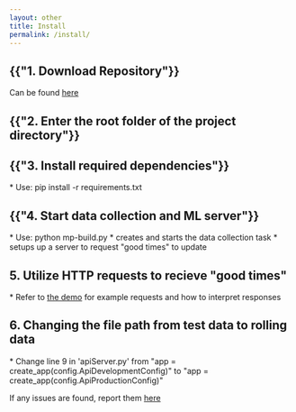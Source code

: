 ```yaml
---
layout: other
title: Install
permalink: /install/
---
```


<h2>{{"1. Download Repository"}}</h2>
<p>Can be found <a href="https://github.com/CPSECapstone/MicroPoly">here</a></p>

<h2>{{"2. Enter the root folder of the project directory"}}</h2>

<h2>{{"3. Install required dependencies"}}</h2>
* Use: pip install -r requirements.txt

<h2>{{"4. Start data collection and ML server"}}</h2>
* Use: python mp-build.py
    * creates and starts the data collection task
    * setups up a server to request "good times" to update

<h2>5. Utilize HTTP requests to recieve "good times"</h2>
* Refer to <a href="/MicroPolyPages/demo/">the demo</a> for example requests and how to interpret responses

<h2>6. Changing the file path from test data to rolling data</h2>
* Change line 9 in 'apiServer.py' from "app = create_app(config.ApiDevelopmentConfig)" to "app = create_app(config.ApiProductionConfig)"
<br>
<p>If any issues are found, report them <a href="/MicroPolyPages/contact_issue_reporting/">here</a></p>
